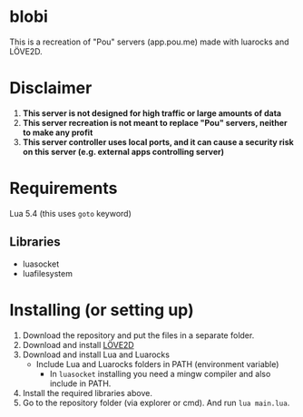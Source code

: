 # blobi
This is a recreation of "Pou" servers (app.pou.me) made with luarocks and LÖVE2D.

# Disclaimer
1. **This server is not designed for high traffic or large amounts of data**
2. **This server recreation is not meant to replace "Pou" servers, neither to make any profit**
3. **This server controller uses local ports, and it can cause a security risk on this server (e.g. external apps controlling server)**

# Requirements
Lua 5.4 (this uses `goto` keyword)
## Libraries
* luasocket
* luafilesystem

# Installing (or setting up)
1. Download the repository and put the files in a separate folder.
2. Download and install [LÖVE2D](https://love2d.org/)
3. Download and install Lua and Luarocks
    * Include Lua and Luarocks folders in PATH (environment variable)
        * In `luasocket` installing you need a mingw compiler and also include in PATH.
4. Install the required libraries above.
5. Go to the repository folder (via explorer or cmd). And run `lua main.lua`.